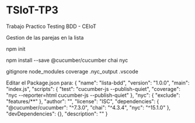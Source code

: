 # TSIoT-TP3
Trabajo Practico Testing BDD - CEIoT

Gestion de las parejas en la lista

npm init

npm install --save @cucumber/cucumber chai nyc

gitignore
  node_modules
  coverage
  .nyc_output
  .vscode

Editar el Package.json para:
  {
  "name": "lista-bdd",
  "version": "1.0.0",
  "main": "index.js",
  "scripts": {
    "test": "cucumber-js --publish-quiet",
    "coverage": "nyc --reporter=html cucumber-js --publish-quiet"
  },
  "nyc": {
    "exclude": "features/**"
  },
  "author": "",
  "license": "ISC",
  "dependencies": {
    "@cucumber/cucumber": "^7.3.0",
    "chai": "^4.3.4",
    "nyc": "^15.1.0"
  },
  "devDependencies": {},
  "description": ""
}
